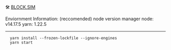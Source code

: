 🛠 [BLOCK.SIM](https://sandbox.quanlm1999.tk/)

Enviornment Information:
(reccomended) node version manager
node: v14.17.5
yarn: 1.22.5

---

```
  yarn install --frozen-lockfile --ignore-engines 
  yarn start
```